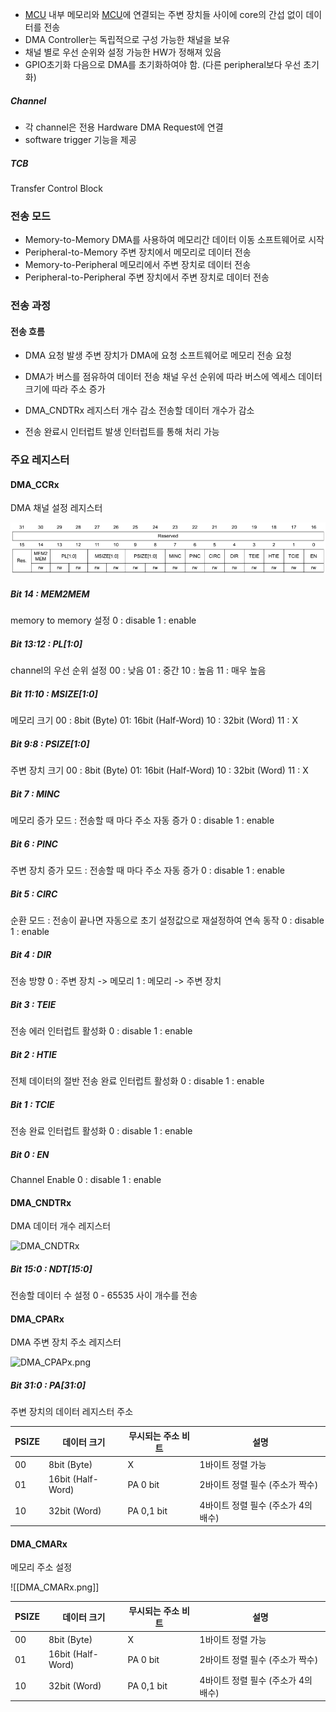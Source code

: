 - [MCU](MCU.md) 내부 메모리와 [MCU](MCU/md)에 연결되는 주변 장치들 사이에 core의 간섭 없이 데이터를 전송
- DMA Controller는 독립적으로 구성 가능한 채널을 보유
- 채널 별로 우선 순위와 설정 가능한 HW가 정해져 있음
- GPIO초기화 다음으로 DMA를 초기화하여야 함. (다른 peripheral보다 우선 초기화)
##### Channel
- 각 channel은 전용 Hardware DMA Request에 연결
- software trigger 기능을 제공
##### TCB
Transfer Control Block

### 전송 모드
- Memory-to-Memory
	DMA를 사용하여 메모리간 데이터 이동
	소프트웨어로 시작
- Peripheral-to-Memory
	주변 장치에서 메모리로 데이터 전송
- Memory-to-Peripheral
	메모리에서 주변 장치로 데이터 전송
- Peripheral-to-Peripheral
	주변 장치에서  주변 장치로 데이터 전송

### 전송 과정
#### 전송 흐름

- DMA 요청 발생
	주변 장치가 DMA에  요청
	소프트웨어로 메모리 전송 요청

- DMA가 버스를 점유하여 데이터 전송
	채널  우선 순위에 따라 버스에 엑세스
	데이터  크기에 따라 주소 증가

- DMA_CNDTRx 레지스터 개수 감소
	전송할 데이터 개수가 감소

- 전송 완료시 인터럽트 발생
	인터럽트를 통해 처리 가능

### 주요 레지스터
#### DMA_CCRx
DMA 채널 설정 레지스터

![DMA_CCRx](Image/DMA_CCRx.png)
##### Bit 14 : MEM2MEM
memory to memory 설정
0 : disable
1 : enable
##### Bit 13:12 : PL[1:0]
channel의 우선 순위 설정
00 : 낮음
01 : 중간
10 : 높음
11 : 매우 높음
##### Bit 11:10 : MSIZE[1:0]
메모리 크기
00 : 8bit (Byte)
01: 16bit (Half-Word)
10 : 32bit (Word)
11 : X
##### Bit 9:8 : PSIZE[1:0]
주변 장치 크기
00 : 8bit (Byte)
01: 16bit (Half-Word)
10 : 32bit (Word)
11 : X
##### Bit 7 : MINC
메모리 증가 모드 : 전송할 때 마다 주소 자동 증가
0 : disable
1 : enable
##### Bit 6 : PINC
주변 장치 증가 모드 : 전송할 때 마다 주소 자동 증가
0 : disable
1 : enable
##### Bit 5 : CIRC
순환 모드 : 전송이 끝나면 자동으로 초기 설정값으로  재설정하여 연속 동작
0 : disable
1 : enable
##### Bit 4 : DIR
전송 방향
0 : 주변 장치 -> 메모리
1 : 메모리 -> 주변 장치
##### Bit 3 : TEIE
전송 에러 인터럽트 활성화
0 : disable
1 : enable
##### Bit 2 : HTIE
전체 데이터의 절반 전송 완료 인터럽트 활성화
0 : disable
1 : enable
##### Bit 1 : TCIE
전송 완료 인터럽트 활성화
0 : disable
1 : enable
##### Bit 0 : EN
Channel Enable
0 : disable
1 : enable


#### DMA_CNDTRx
DMA 데이터 개수 레지스터

![DMA_CNDTRx](DMA_CNDTRx.png)

##### Bit 15:0 : NDT[15:0]
전송할 데이터 수 설정
0 - 65535 사이 개수를 전송

#### DMA_CPARx
DMA 주변 장치 주소 레지스터

![DMA_CPAPx.png](DMA_CPAPx.png)
##### Bit 31:0 : PA[31:0]
주변 장치의 데이터 레지스터 주소

| PSIZE | 데이터 크기            | 무시되는 주소 비트 | 설명                     |
| ----- | ----------------- | ---------- | ---------------------- |
| 00    | 8bit (Byte)       | X          | 1바이트 정렬 가능             |
| 01    | 16bit (Half-Word) | PA 0 bit   | 2바이트 정렬 필수 (주소가 짝수)    |
| 10    | 32bit (Word)      | PA 0,1 bit | 4바이트 정렬 필수 (주소가 4의 배수) |

#### DMA_CMARx
메모리 주소 설정

![[DMA_CMARx.png]]

| PSIZE | 데이터 크기            | 무시되는 주소 비트 | 설명                     |
| ----- | ----------------- | ---------- | ---------------------- |
| 00    | 8bit (Byte)       | X          | 1바이트 정렬 가능             |
| 01    | 16bit (Half-Word) | PA 0 bit   | 2바이트 정렬 필수 (주소가 짝수)    |
| 10    | 32bit (Word)      | PA 0,1 bit | 4바이트 정렬 필수 (주소가 4의 배수) |
